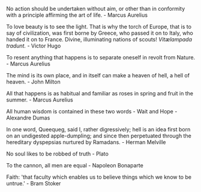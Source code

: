 No action should be undertaken without aim, or other than in conformity with a principle affirming the art of life.
    - Marcus Aurelius

To love beauty is to see the light. That is why the torch of Europe, that is to say of civilization, was first borne by Greece, who passed it on to Italy, who handed it on to France. Divine, illuminating nations of scouts! *Vitælampada tradunt.*
    - Victor Hugo

To resent anything that happens is to separate oneself in revolt from Nature.
    - Marcus Aurelius

The mind is its own place, and in itself can make a heaven of hell, a hell of heaven.
    - John Milton

All that happens is as habitual and familiar as roses in spring and fruit in the summer.
    - Marcus Aurelius

All human wisdom is contained in these two words - Wait and Hope
    - Alexandre Dumas

In one word, Queequeg, said I, rather digressively; hell is an idea first born on an undigested apple-dumpling; and since then perpetuated through the hereditary dyspepsias nurtured by Ramadans.
    - Herman Melville

No soul likes to be robbed of truth
    - Plato

To the cannon, all men are equal 
    - Napoleon Bonaparte

Faith: 'that faculty which enables us to believe things which we know to be untrue.'
	- Bram Stoker
